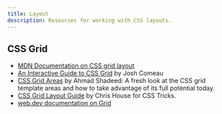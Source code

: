 ```yaml
---
title: Layout
description: Resources for working with CSS layouts.
---
```


## CSS Grid

- [MDN Documentation on CSS grid layout](https://developer.mozilla.org/en-US/docs/Web/CSS/CSS_grid_layout)
- [An Interactive Guide to CSS Grid](https://www.joshwcomeau.com/css/interactive-guide-to-grid/) by Josh Comeau
- [CSS Grid Areas](https://ishadeed.com/article/css-grid-area/) by Ahmad Shadeed: A fresh look at the CSS grid template areas and how to take advantage of its full potential today.
- [CSS Grid Layout Guide](https://css-tricks.com/snippets/css/complete-guide-grid/) by Chris House for CSS Tricks.
- [web.dev documentation on Grid](https://web.dev/learn/css/grid/)
